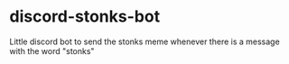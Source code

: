 # discord-stonks-bot

Little discord bot to send the stonks meme whenever there is a message with the word "stonks"
